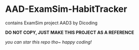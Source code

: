 # AAD-ExamSim-HabitTracker
contains ExamSim project AAD3 by Dicoding

**DO NOT COPY, JUST MAKE THIS PROJECT AS A REFERENCE**


_you can star this repo tho~ happy coding!_
